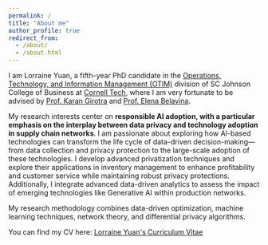 ```yaml
---
permalink: /
title: "About me"
author_profile: true
redirect_from: 
  - /about/
  - /about.html
---
```


I am Lorraine Yuan, a fifth-year PhD candidate in the [Operations, Technology, and Information Management (OTIM)](https://www.johnson.cornell.edu/programs/phd-program/operations-technology-information-management/) division of SC Johnson College of Business at [Cornell Tech](https://tech.cornell.edu), where I am very fortunate to be advised by [Prof. Karan Girotra](https://tech.cornell.edu/people/karan-girotra/) and [Prof. Elena Belavina](https://sha.cornell.edu/faculty-research/faculty/eb733/).

My research interests center on **responsible AI adoption, with a particular emphasis on the interplay between data privacy and technology adoption in supply chain networks**. I am passionate about exploring how AI-based technologies can transform the life cycle of data-driven decision-making—from data collection and privacy protection to the large-scale adoption of these technologies. I develop advanced privatization techniques and explore their applications in inventory management to enhance profitability and customer service while maintaining robust privacy protections. Additionally, I integrate advanced data-driven analytics to assess the impact of emerging technologies like Generative AI within production networks. 

My research methodology combines data-driven optimization, machine learning techniques, network theory, and differential privacy algorithms.

You can find my CV here: [Lorraine Yuan's Curriculum Vitae](.../files/Lorraine_Yuan_CV.pdf)
